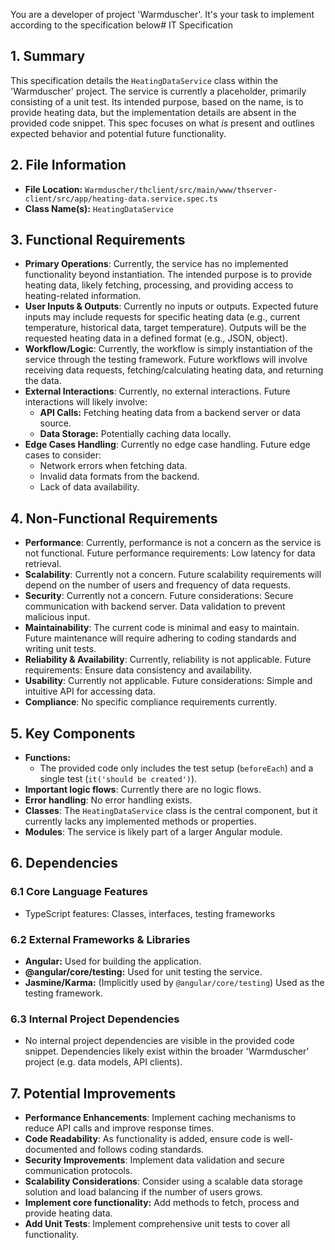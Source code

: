 You are a developer of project 'Warmduscher'. It's your task to implement according to the specification below# IT Specification

## 1. Summary
This specification details the `HeatingDataService` class within the 'Warmduscher' project. The service is currently a placeholder, primarily consisting of a unit test. Its intended purpose, based on the name, is to provide heating data, but the implementation details are absent in the provided code snippet. This spec focuses on what *is* present and outlines expected behavior and potential future functionality.

## 2. File Information
- **File Location:** `Warmduscher/thclient/src/main/www/thserver-client/src/app/heating-data.service.spec.ts`
- **Class Name(s):** `HeatingDataService`

## 3. Functional Requirements
- **Primary Operations**: Currently, the service has no implemented functionality beyond instantiation. The intended purpose is to provide heating data, likely fetching, processing, and providing access to heating-related information.
- **User Inputs & Outputs**:  Currently no inputs or outputs. Expected future inputs may include requests for specific heating data (e.g., current temperature, historical data, target temperature). Outputs will be the requested heating data in a defined format (e.g., JSON, object).
- **Workflow/Logic**: Currently, the workflow is simply instantiation of the service through the testing framework. Future workflows will involve receiving data requests, fetching/calculating heating data, and returning the data.
- **External Interactions**: Currently, no external interactions. Future interactions will likely involve:
    - **API Calls:**  Fetching heating data from a backend server or data source.
    - **Data Storage:** Potentially caching data locally.
- **Edge Cases Handling**:  Currently no edge case handling.  Future edge cases to consider:
    - Network errors when fetching data.
    - Invalid data formats from the backend.
    - Lack of data availability.

## 4. Non-Functional Requirements
- **Performance**: Currently, performance is not a concern as the service is not functional. Future performance requirements: Low latency for data retrieval.
- **Scalability**:  Currently not a concern.  Future scalability requirements will depend on the number of users and frequency of data requests.
- **Security**: Currently not a concern. Future considerations: Secure communication with backend server. Data validation to prevent malicious input.
- **Maintainability**: The current code is minimal and easy to maintain.  Future maintenance will require adhering to coding standards and writing unit tests.
- **Reliability & Availability**: Currently, reliability is not applicable. Future requirements: Ensure data consistency and availability.
- **Usability**:  Currently not applicable.  Future considerations:  Simple and intuitive API for accessing data.
- **Compliance**:  No specific compliance requirements currently.

## 5. Key Components
- **Functions:**
    - The provided code only includes the test setup (`beforeEach`) and a single test (`it('should be created')`).
- **Important logic flows**: Currently there are no logic flows.
- **Error handling**: No error handling exists.
- **Classes**: The `HeatingDataService` class is the central component, but it currently lacks any implemented methods or properties.
- **Modules**:  The service is likely part of a larger Angular module.

## 6. Dependencies

### 6.1 Core Language Features
- TypeScript features: Classes, interfaces, testing frameworks

### 6.2 External Frameworks & Libraries
- **Angular:**  Used for building the application.
- **@angular/core/testing:** Used for unit testing the service.
- **Jasmine/Karma:**  (Implicitly used by `@angular/core/testing`) Used as the testing framework.

### 6.3 Internal Project Dependencies
- No internal project dependencies are visible in the provided code snippet.  Dependencies likely exist within the broader 'Warmduscher' project (e.g. data models, API clients).

## 7. Potential Improvements
- **Performance Enhancements**: Implement caching mechanisms to reduce API calls and improve response times.
- **Code Readability**:  As functionality is added, ensure code is well-documented and follows coding standards.
- **Security Improvements**: Implement data validation and secure communication protocols.
- **Scalability Considerations**:  Consider using a scalable data storage solution and load balancing if the number of users grows.
- **Implement core functionality:** Add methods to fetch, process and provide heating data.
- **Add Unit Tests**: Implement comprehensive unit tests to cover all functionality.